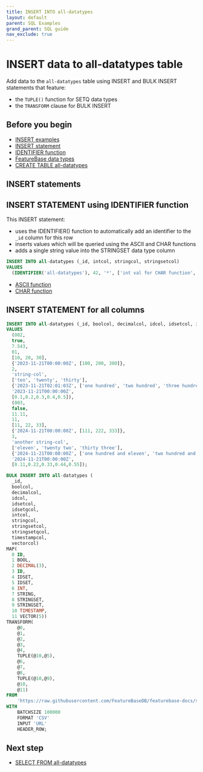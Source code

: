 ```yaml
---
title: INSERT INTO all-datatypes
layout: default
parent: SQL Examples
grand_parent: SQL guide
nav_exclude: true
---
```


# INSERT data to all-datatypes table

Add data to the `all-datatypes` table using INSERT and BULK INSERT statements that feature:
* the `TUPLE()` function for SETQ data types
* the `TRANSFORM` clause for BULK INSERT

## Before you begin
* [INSERT examples](/docs/sql-guide/examples/sql-eg-home/#insert-examples)
* [INSERT statement](/docs/sql-guide/statements/statement-insert)
* [IDENTIFIER function](/docs/sql-guide/functions/function-identifier)
* [FeatureBase data types](/docs/sql-guide/data-types/data-types-home)
* [CREATE TABLE all-datatypes](/docs/sql-guide/examples/sql-eg-table/sql-eg-table-create-all-datatypes)

<!-- commented out because it applies to the BULK INSERT statement that doesn't work
* [TUPLE() function](/docs/sql-guide/functions/function-tuple)
* [CSV data source](/assets/sql-eg/insert-bulk-all-cols.csv){:target="_blank"}
## CSV data source

{: .note}
This data source also available at `https://docs.featurebase.com/assets/sql-eg/sql-eg-all-datatypes.csv`

```csv
id,boolcol,decimalcol,idcol,idsetcol,idsetcolq,intcol,stringcol,stringsetcol,stringscetcolq,timestampcol,vectorcol
004,true,1.23,123,123;234;345,456;567;678;789,1,first row, this;is;the;first;row, also;the;first;row,2023-11-22T04:46:59, 8.90
```
-->

## INSERT statements

<!--NOTE: Numbering in below and the /assets/sql-eg/insert-bulk-all-cols.csv data source need to be kept in sync otherwise SELECT queries that follow will have different results-->

## INSERT STATEMENT using IDENTIFIER function

This INSERT statement:
* uses the IDENTIFIER() function to automatically add an identifier to the `_id` column for this row
* inserts values which will be queried using the ASCII and CHAR functions
* adds a single string value into the STRINGSET data type column


```sql
INSERT INTO all-datatypes (_id, intcol, stringcol, stringsetcol)
VALUES
  (IDENTIFIER('all-datatypes'), 42, '*', ['int val for CHAR function', 'string val for ASCII function']);
```

* [ASCII function](/docs/sql-guide/functions/function-ascii)
* [CHAR function](/docs/sql-guide/functions/function-char)


## INSERT STATEMENT for all columns

```sql
INSERT INTO all-datatypes (_id, boolcol, decimalcol, idcol, idsetcol, idsetqcol, intcol, stringcol, stringsetcol, stringsetqcol, timestampcol, varcharcol, vectorcol)
VALUES
  (002,
  true,
  7.543,
  01,
  [10, 20, 30],
  {'2023-11-21T00:00:00Z', [100, 200, 300]},
  2,
  'string-col',
  ['ten', 'twenty', 'thirty'],
  {'2023-11-21T02:01:03Z', ['one hundred', 'two hundred', 'three hundred']},
  '2023-11-21T00:00:00Z',
  [0.1,0.2,0.3,0.4,0.5]),
  (003,
  false,
  11.11,
  11,
  [11, 22, 33],
  {'2024-11-21T00:00:00Z', [111, 222, 333]},
  3,
  'another string-col',
  ['eleven', 'twenty two', 'thirty three'],
  {'2024-11-21T00:00:00Z', ['one hundred and eleven', 'two hundred and twenty two', 'three hundred and thirty three']},
  '2024-11-21T00:00:00Z',
  [0.11,0.22,0.33,0.44,0.55]);
```


<!-- Commented out because SQL fails with errors because of VECTOR FB-
## BULK INSERT to all-datatypes from CSV

A SETQ column requires:
* one TIMESTAMP as an identifier,
* for an array of one or more values

A BULK INSERT statement requires the following to successfully INSERT values to SETQ data types:
* MAP clause numeric identifier for:
  * SETQ data type uses SET to correspond with the array of values in the data source (e.g., IDSET instead of IDSETQ)
  * TIMESTAMP
* TRANSFORM clause that combines above MAP values: `TUPLE(@<timestamp-map-id>,@<setq-map-identifier>)`

The `WITH` clause includes `WITH HEADER ROW` to ignore the first row in the CSV data source

<!-- need to check vector mapping here because this throws errors!-->
```sql
BULK INSERT INTO all-datatypes (
  _id,
  boolcol,
  decimalcol,
  idcol,
  idsetcol,
  idsetqcol,
  intcol,
  stringcol,
  stringsetcol,
  stringsetqcol,
  timestampcol,
  vectorcol)
MAP(
  0 ID,
  1 BOOL,
  2 DECIMAL(3),
  3 ID,
  4 IDSET,
  5 IDSET,
  6 INT,
  7 STRING,
  8 STRINGSET,
  9 STRINGSET,
  10 TIMESTAMP,
  11 VECTOR(5))
TRANSFORM(
    @0,
    @1,
    @2,
    @3,
    @4,
    TUPLE(@10,@5),
    @6,
    @7,
    @8,
    TUPLE(@10,@9),
    @10,
    @11)
FROM
    'https://raw.githubusercontent.com/FeatureBaseDB/featurebase-docs/sql-eg-rework/assets/sql-eg/insert-bulk-all-datatypes-no-vector.csv'
WITH
    BATCHSIZE 100000
    FORMAT 'CSV'
    INPUT 'URL'
    HEADER_ROW;
```

## Next step

* [SELECT FROM all-datatypes](/docs/sql-guide/examples/sql-eg-select/sql-eg-select-from-all-datatypes)
